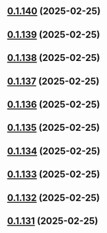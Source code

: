 ## [0.1.140](https://github.com/binary-braids/terraform-oracle/compare/v0.1.139...v0.1.140) (2025-02-25)



## [0.1.139](https://github.com/binary-braids/terraform-oracle/compare/v0.1.138...v0.1.139) (2025-02-25)



## [0.1.138](https://github.com/binary-braids/terraform-oracle/compare/v0.1.137...v0.1.138) (2025-02-25)



## [0.1.137](https://github.com/binary-braids/terraform-oracle/compare/v0.1.136...v0.1.137) (2025-02-25)



## [0.1.136](https://github.com/binary-braids/terraform-oracle/compare/v0.1.135...v0.1.136) (2025-02-25)



## [0.1.135](https://github.com/binary-braids/terraform-oracle/compare/v0.1.134...v0.1.135) (2025-02-25)



## [0.1.134](https://github.com/binary-braids/terraform-oracle/compare/v0.1.133...v0.1.134) (2025-02-25)



## [0.1.133](https://github.com/binary-braids/terraform-oracle/compare/v0.1.132...v0.1.133) (2025-02-25)



## [0.1.132](https://github.com/binary-braids/terraform-oracle/compare/v0.1.131...v0.1.132) (2025-02-25)



## [0.1.131](https://github.com/binary-braids/terraform-oracle/compare/v0.1.130...v0.1.131) (2025-02-25)



